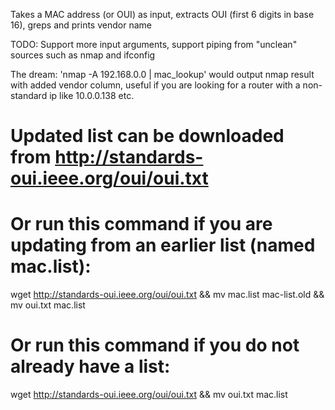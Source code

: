 Takes a MAC address (or OUI) as input, 
extracts OUI (first 6 digits in base 16), greps and prints vendor name

TODO: Support more input arguments, support piping from "unclean" sources such as nmap and ifconfig

The dream: 'nmap -A 192.168.0.0 | mac_lookup' would output nmap result with added vendor column, 
useful if you are looking for a router with a non-standard ip like 10.0.0.138 etc.


# Updated list can be downloaded from http://standards-oui.ieee.org/oui/oui.txt

# Or run this command if you are updating from an earlier list (named mac.list):
wget http://standards-oui.ieee.org/oui/oui.txt && mv mac.list mac-list.old && mv oui.txt mac.list

# Or run this command if you do not already have a list:
wget http://standards-oui.ieee.org/oui/oui.txt && mv oui.txt mac.list
